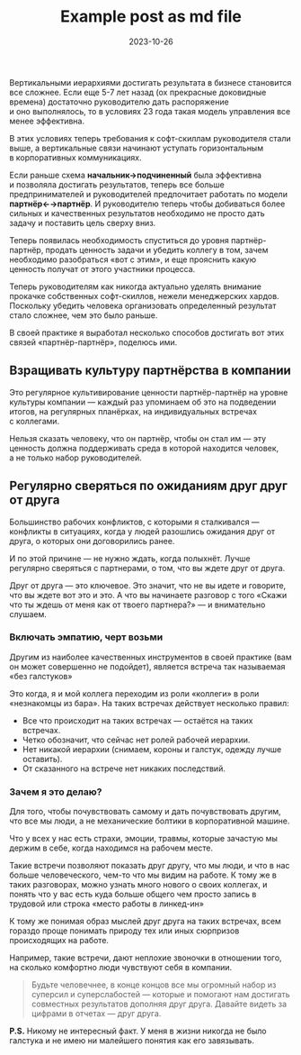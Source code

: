 ﻿---
layout: article
title: Example post as md file
desc: Example file in md extention with shortcuts
date: 2023-10-26
url: example-post
cover: "horizontal-mgmt-OG.png"
permalink: "/journal/{{ url | slug }}/"
tags:
- Lovely tag
- Marvellous tag
- Amazing tag
---
Вертикальными иерархиями достигать результата в бизнесе становится все сложнее. Если еще 5-7 лет назад (ох прекрасные доковидные времена) достаточно руководителю дать распоряжение и оно выполнялось, то в условиях 23 года такая модель управления все менее эффективна.

В этих условиях теперь требования к софт-скиллам руководителя стали выше, а вертикальные связи начинают уступать горизонтальным в корпоративных коммуникациях.

Если раньше схема **начальник→подчиненный** была эффективна и позволяла достигать результатов, теперь все больше предпринимателей и руководителей предпочитает работать по модели **партнёр←→партнёр**. И руководителю теперь чтобы добиваться более сильных и качественных результатов необходимо не просто дать задачу и поставить цель сверху вниз.

Теперь появилась необходимость спуститься до уровня партнёр-партнёр, продать ценность задачи и убедить коллегу в том, зачем необходимо разобраться «вот с этим», и еще прояснить какую ценность получат от этого участники процесса.

Теперь руководителям как никогда актуально уделять внимание прокачке собственных софт-скиллов, нежели менеджерских хардов. Поскольку убедить человека организовать определенный результат стало сложнее, чем это было раньше.

В своей практике я выработал несколько способов достигать вот этих связей «партнёр-партнёр», поделюсь ими.

## Взращивать культуру партнёрства в компании

Это регулярное культивирование ценности партнёр-партнёр на уровне культуры компании — каждый раз упоминаем об это на подведении итогов, на регулярных планёрках, на индивидуальных встречах с коллегами.

Нельзя сказать человеку, что он партнёр, чтобы он стал им — эту ценность должна поддерживать среда в которой находится человек, а не только набор руководителей.

## Регулярно сверяться по ожиданиям друг друг от друга

Большинство рабочих конфликтов, с которыми я сталкивался — конфликты в ситуациях, когда у людей разошлись ожидания друг от друга, о которых они договорились ранее.

И по этой причине — не нужно ждать, когда полыхнёт. Лучше регулярно сверяться с партнерами, о том, что вы ждете друг от друга.

Друг от друга — это ключевое. Это значит, что не вы идете и говорите, что вы ждете вот это и это. А что вы начинаете разговор с того «Скажи что ты ждешь от меня как от твоего партнера?» — и внимательно слушаем.

### Включать эмпатию, черт возьми

Другим из наиболее качественных инструментов в своей практике (вам он может совершенно не подойдет), является встреча так называемая «без галстуков»

Это когда, я и мой коллега переходим из роли «коллеги» в роли «незнакомцы из бара». На таких встречах действует несколько правил:
- Все что происходит на таких встречах — остаётся на таких встречах.
- Четко обозначит, что сейчас нет ролей рабочей иерархии.
- Нет никакой иерархии (снимаем, короны и галстук, одежду лучше оставить).
- От сказанного на встрече нет никаких последствий.


### Зачем я это делаю? 

Для того, чтобы почувствовать самому и дать почувствовать другим, что все мы люди, а не механические болтики в корпоративной машине.

Что у всех у нас есть страхи, эмоции, травмы, которые зачастую мы держим в себе, когда находимся на рабочем месте.

Такие встречи позволяют показать друг другу, что мы люди, и что в нас больше человеческого, чем-то что мы видим на работе. К тому же в таких разговорах, можно узнать много нового о своих коллегах, и понять что у вас есть куда больше общего чем просто запись в трудовой или строка «место работы в линкед-ин»

К тому же понимая образ мыслей друг друга на таких встречах, всем гораздо проще понимать природу тех или иных сюрпризов происходящих на работе.

Например, такие встречи, дают неплохие звоночки в отношении того, на сколько комфортно люди чувствуют себя в компании.

> Будьте человечнее, в конце концов все мы огромный набор из суперсил и суперслабостей — которые и помогают нам достигать совместных результатов дополняя друг друга. Давайте видеть за цифрами в отчетах — друг друга.

**P.S.** Никому не интересный факт. У меня в жизни никогда не было галстука и не имею ни малейшего понятия как его завязывать.